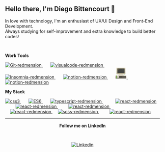## Hello there, I'm Diego Bittencourt 👋

<p align="left">
  In love with technology, I'm an enthusiast of UX/UI Design and Front-End Development.
  <br />
  Always studying for self-improvement and extra knowledge to build better codes!
</p>
<br />

**Work Tools**

<p>
</p>

<p align="left">
  <a href="https://git-scm.com/" target="_blank">
    <img src="https://i.ibb.co/6ZQCtTp/Git-redmension.png" alt="Git-redmension" title="Git" border="0" />
  </a>&ensp;&ensp;&ensp;
  <a href="https://code.visualstudio.com/" target="_blank">
    <img src="https://i.ibb.co/4VFjd1t/visualcode-redmension.png" alt="visualcode-redmension" title="VS Code"
      border="0" />
  </a>&ensp;&ensp;&ensp;
  <a href="https://insomnia.rest/" target="_blank">
    <img width="36" height="36" src="https://user-images.githubusercontent.com/2575745/67964810-4d9a2980-fbd7-11e9-8cf7-661ded187ee6.png" alt="Insomnia-redmension" title="Insomnia" border="0" />
  </a>&ensp;&ensp;&ensp;
  <a href="https://www.postman.com/postman/workspace/postman-public-workspace/documentation/12959542-c8142d51-e97c-46b6-bd77-52bb66712c9a" target="_blank">
    <img width="36" height="36" src="https://encrypted-tbn0.gstatic.com/images?q=tbn:ANd9GcTiVFINJCzSzZB8cAIHLV1TG7Le6GtLX5qduEiNeuA7OHpaXTxViU-4yg2D6--5RkIl0SU&usqp=CAU" alt="notion-redmension" title="Postman" border="0" />
  </a>&ensp;&ensp;&ensp;
  <a href="https://github.com/infinitered/reactotron" target="_blank">
    <img width="36" height="36" src="https://github.com/infinitered/reactotron/raw/master/docs/images/readme/Reactotron-128.png" alt="notion-redmension" title="Reactotron" border="0" />
  </a>&ensp;&ensp;&ensp;
  <a href="https://desktop.github.com/" target="_blank">
    <img width="36" height="36" src="https://upload.wikimedia.org/wikipedia/commons/a/ae/Github-desktop-logo-symbol.svg" alt="notion-redmension" title="Github Desktop" border="0" />
  </a>
</p>

**My Stack**

<p>
</p>

<p align="left">  
  <a href="https://www.w3schools.com/css/">
    <img src="https://i.ibb.co/zZtwrHv/css3-redmension.png" alt="css3" title="CSS3" border="0" />
  </a>&ensp;&ensp;&ensp;
  <a href="https://www.ecma-international.org/publications-and-standards/standards/ecma-262/">
    <img src="https://i.ibb.co/1vZNsFg/ES6-redemension.png" alt="ES6" title="JS" border="0" />
  </a>&ensp;&ensp;&ensp;
  <a href="https://www.typescriptlang.org/">
    <img src="https://i.ibb.co/TM7HFJb/typescript-redmension.png" alt="typescript-redmension" title="TypeScript" border="0" />
  </a>&ensp;&ensp;&ensp;
  <a href="https://reactnative.dev/">
    <img src="https://i.ibb.co/TccNxn6/react-redmension.png" alt="react-redmension" title="React Native" border="0" style="margin-left: 16px"/>
  </a>&ensp;&ensp;
  <a href="https://nodejs.org/en/">
    <img width="36" height="36" src="https://img2.gratispng.com/20180410/qgw/kisspng-node-js-javascript-database-mongodb-native-5acd4ebf6b4b75.3634484415234044794395.jpg" alt="react-redmension" title="NodeJS" border="0" style="margin-left: 16px"/>
  </a>&ensp;&ensp;
  <a href="https://realm.io/">
    <img width="36" height="36" src="https://avatars.githubusercontent.com/u/7575099?s=280&v=4" alt="react-redmension" title="Realm" border="0" style="margin-left: 16px"/>
  </a>&ensp;&ensp;
  <a href="https://styled-components.com/">
    <img width="36" height="36" src="https://miro.medium.com/max/480/1*Iohnw2aOQ5EBghVoqKA7VA.png" alt="react-redmension" title="Styled Components" border="0" style="margin-left: 16px"/>
  </a>&ensp;&ensp;
   <a href="https://redux.js.org/">
    <img width="36" height="36" src="https://d33wubrfki0l68.cloudfront.net/0834d0215db51e91525a25acf97433051f280f2f/c30f5/img/redux.svg" alt="scss-redmension" title="Redux" border="0" />
  </a>&ensp;&ensp;
 <a href="https://redux-saga.js.org/">
    <img width="36" height="36" src="https://devsdata.com/wp-content/uploads/2020/08/redux-saga-logo.png" alt="react-redmension" title="Redux Saga" border="0" style="margin-left: 16px"/>
  </a>
</p>

---

<p align="center">
  <strong>Follow me on LinkedIn</strong>
</p>
<br>
<p align="center">
  <a href="https://www.linkedin.com/in/diego-alves-bittencourt-8a6b631a1/" target="_blank">
    <img src="https://i.ibb.co/2sC0pB6/linkedin-redmension.png" alt="Linkedin" title="Linkedin" border="0" />
  </a>
</p>
